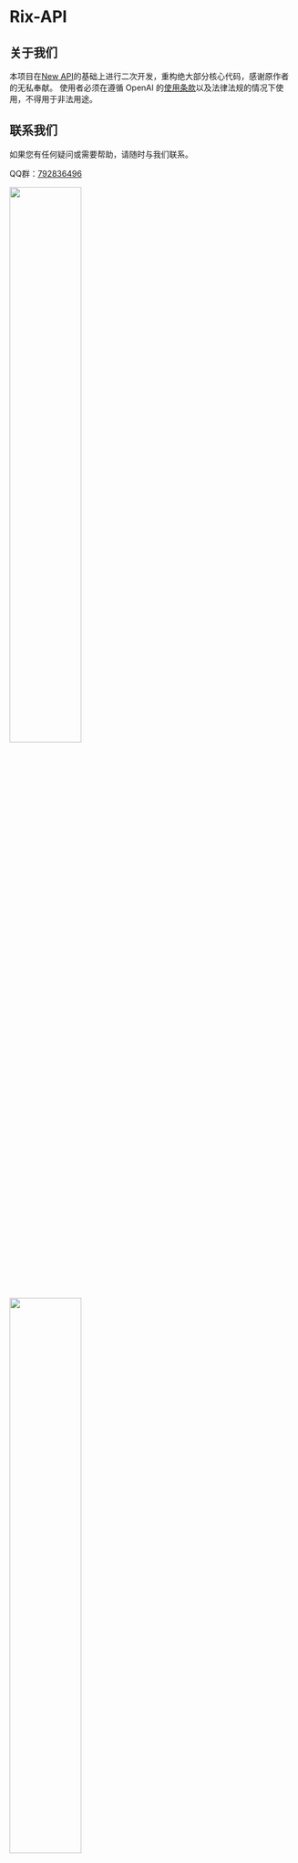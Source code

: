 # Rix-API

## 关于我们

本项目在[New API](https://github.com/Calcium-Ion/new-api)的基础上进行二次开发，重构绝大部分核心代码，感谢原作者的无私奉献。 使用者必须在遵循 OpenAI 的[使用条款](https://openai.com/policies/terms-of-use)以及法律法规的情况下使用，不得用于非法用途。

## 联系我们

如果您有任何疑问或需要帮助，请随时与我们联系。

QQ群：[792836496](https://qm.qq.com/q/GmmMsu2qQM) 

<img src="https://img.fy6b.com/2024/09/16/3cc56775cfb99.jpg" width="50%"/>
<img src="https://img.fy6b.com/2024/08/24/3e2c4d284e837.png" width="50%"/>

扫描上方二维码，立即与我们取得联系！